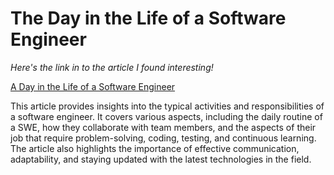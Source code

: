 # The Day in the Life of a Software Engineer

_Here's the link in to the article I found interesting!_

[A Day in the Life of a Software Engineer](https://www.computerscience.org/software-engineering/careers/software-engineer/day-in-the-life/)

This article provides insights into the typical activities and responsibilities of a software engineer. It covers various aspects, including the daily routine of a SWE, how they collaborate with team members, and the aspects of their job that require problem-solving, coding, testing, and continuous learning. The article also highlights the importance of effective communication, adaptability, and staying updated with the latest technologies in the field.
